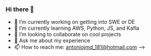 ### Hi there 👋

- 🔭 I’m currently working on getting into SWE or DE
- 🌱 I’m currently learning AWS, Python, JS, and Kafla
- 👯 I’m looking to collaborate on cool projects
- 💬 Ask me about my experience
- 📫 How to reach me: antoniojmd_181@hotmail.com
-->
